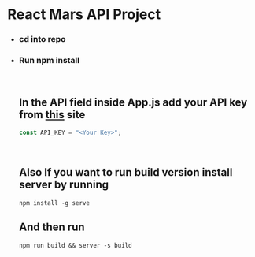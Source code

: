 # **React Mars API Project**

* ### **cd into repo**
* ### **Run npm install**
  <br>

  ## **In the API field inside App.js add your API key from [this](https://api.nasa.gov/) site** 
  ```js
  const API_KEY = "<Your Key>";
  ```
  <br>

  ## **Also If you want to run build version install server by running**
  ```
  npm install -g serve
  ```
  ## **And then run**
  ```
  npm run build && server -s build
  ```

